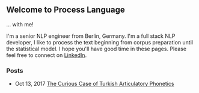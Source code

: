 ## Welcome to Process Language

... with me! 

I'm a senior NLP engineer from Berlin, Germany. I'm a full stack NLP developer, I like to process the text beginning from corpus preparation until the statistical model. 
I hope you'll have good time in these pages.
Please feel free to connect on [LinkedIn](https://www.linkedin.com/in/duygu-altinok-4021389a).


### Posts

* Oct 13, 2017  [The Curious Case of Turkish Articulatory Phonetics](https://cdn.rawgit.com/DuyguA/DuyguA.github.io/master/TPhone.html)


